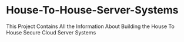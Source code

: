 # House-To-House-Server-Systems
This Project Contains All the Information About Building the House To House Secure Cloud Server Systems
